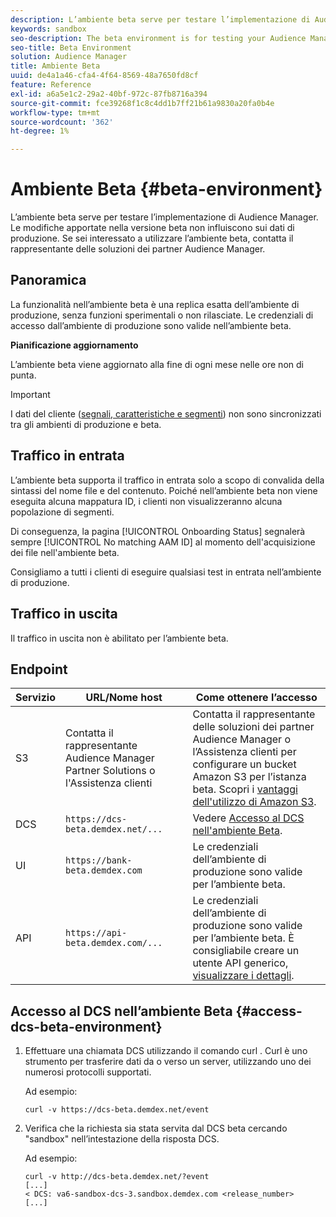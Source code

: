 ```yaml
---
description: L’ambiente beta serve per testare l’implementazione di Audience Manager. Le modifiche apportate nella versione beta non influiscono sui dati di produzione. Se sei interessato a utilizzare l’ambiente beta, contatta il rappresentante delle soluzioni dei partner Audience Manager.
keywords: sandbox
seo-description: The beta environment is for testing your Audience Manager implementation. Changes made in beta do not affect production data. Contact your Audience Manager Partner Solutions representative if you're interested in using the beta environment.
seo-title: Beta Environment
solution: Audience Manager
title: Ambiente Beta
uuid: de4a1a46-cfa4-4f64-8569-48a7650fd8cf
feature: Reference
exl-id: a6a5e1c2-29a2-40bf-972c-87fb8716a394
source-git-commit: fce39268f1c8c4dd1b7ff21b61a9830a20fa0b4e
workflow-type: tm+mt
source-wordcount: '362'
ht-degree: 1%

---
```


# Ambiente Beta {#beta-environment}

L’ambiente beta serve per testare l’implementazione di Audience Manager. Le modifiche apportate nella versione beta non influiscono sui dati di produzione. Se sei interessato a utilizzare l’ambiente beta, contatta il rappresentante delle soluzioni dei partner Audience Manager.

## Panoramica

La funzionalità nell’ambiente beta è una replica esatta dell’ambiente di produzione, senza funzioni sperimentali o non rilasciate. Le credenziali di accesso dall’ambiente di produzione sono valide nell’ambiente beta.

**Pianificazione aggiornamento**

L’ambiente beta viene aggiornato alla fine di ogni mese nelle ore non di punta.

>[!IMPORTANT]
>
>I dati del cliente ([segnali, caratteristiche e segmenti](https://experienceleague.adobe.com/docs/audience-manager/user-guide/reference/signal-trait-segment.html?lang=en)) non sono sincronizzati tra gli ambienti di produzione e beta.

## Traffico in entrata

L’ambiente beta supporta il traffico in entrata solo a scopo di convalida della sintassi del nome file e del contenuto. Poiché nell’ambiente beta non viene eseguita alcuna mappatura ID, i clienti non visualizzeranno alcuna popolazione di segmenti.

Di conseguenza, la pagina [!UICONTROL Onboarding Status] segnalerà sempre [!UICONTROL No matching AAM ID] al momento dell&#39;acquisizione dei file nell&#39;ambiente beta.

Consigliamo a tutti i clienti di eseguire qualsiasi test in entrata nell’ambiente di produzione.

## Traffico in uscita

Il traffico in uscita non è abilitato per l’ambiente beta.

## Endpoint

| Servizio | URL/Nome host | Come ottenere l’accesso |
|--- |--- | --- |
| S3 | Contatta il rappresentante Audience Manager Partner Solutions o l&#39;Assistenza clienti | Contatta il rappresentante delle soluzioni dei partner Audience Manager o l’Assistenza clienti per configurare un bucket Amazon S3 per l’istanza beta. Scopri i [vantaggi dell&#39;utilizzo di Amazon S3](../reference/amazon-s3.md). |
| DCS | `https://dcs-beta.demdex.net/...` | Vedere [Accesso al DCS nell&#39;ambiente Beta](../reference/beta-environment.md#access-dcs-beta-environment). |
| UI | `https://bank-beta.demdex.com` | Le credenziali dell’ambiente di produzione sono valide per l’ambiente beta. |
| API | `https://api-beta.demdex.com/...` | Le credenziali dell’ambiente di produzione sono valide per l’ambiente beta. È consigliabile creare un utente API generico, [visualizzare i dettagli](../api/rest-api-main/aam-api-getting-started.md#requirements). |

## Accesso al DCS nell’ambiente Beta {#access-dcs-beta-environment}

1. Effettuare una chiamata DCS utilizzando il comando curl [](https://curl.haxx.se/docs/manpage.html). Curl è uno strumento per trasferire dati da o verso un server, utilizzando uno dei numerosi protocolli supportati.

   Ad esempio:

   `curl -v https://dcs-beta.demdex.net/event`

1. Verifica che la richiesta sia stata servita dal DCS beta cercando &quot;sandbox&quot; nell’intestazione della risposta DCS.

   Ad esempio:

   ```
   curl -v http://dcs-beta.demdex.net/?event
   [...]
   < DCS: va6-sandbox-dcs-3.sandbox.demdex.com <release_number>
   [...]
   ```

<!--

1. Determine the load balancer's endpoint IP addresses.

   Run the `dig`  [command](https://en.wikipedia.org/wiki/Dig_(command)) to determine the IP address of the nearest load balancer. The `dig` command queries the Domain Name System and returns the name and IP addresses of the [!DNL Audience Manager] [!UICONTROL Data Collection Servers (DCS)].

   ```
   dig dcs-beta.demdex.net
   ...
   dcs-sandbox-1754093861.us-east-1.elb.amazonaws.com. 60 IN A 52.87.15.51
   dcs-sandbox-1754093861.us-east-1.elb.amazonaws.com. 60 IN A 50.16.150.8
   dcs-sandbox-1754093861.us-east-1.elb.amazonaws.com. 60 IN A 52.2.228.100
   ```

2. Using one of the addresses in the above table, add a static DNS entry in the [!DNL /etc/hosts] file.

   On Windows, modify [!DNL c:\WINDOWS\system32\drivers\etc\hosts].

   For example:

   [!DNL 52.87.15.51 *`samplepartner`*.demdex.net]

   >[!NOTE]
   >
   >The addresses change occasionally, so you must keep your [!DNL /etc/hosts] file up to date.

   Additionally, if you need to set up ID synchronization, you must add a similar entry for [!DNL dpm.demdex.net.]

   [!DNL 52.87.15.51 dpm.demdex.net]. 

3. Make a DCS call, using the `curl` [command](https://curl.haxx.se/docs/manpage.html). Curl is a tool to transfer data from or to a server, using one of many supported protocols.

   For example:

   [!DNL https://<domain>/event?product=camera] 

4. Verify that your request was served by the beta DCS by looking for "sandbox" in the DCS response header.

   For example:

   ```
   curl -v https://dcs-beta.demdex.net/?event
   [...]
   < DCS: va6-sandbox-dcs-3.sandbox.demdex.com <release_number>
   [...]
   ```

   -->
